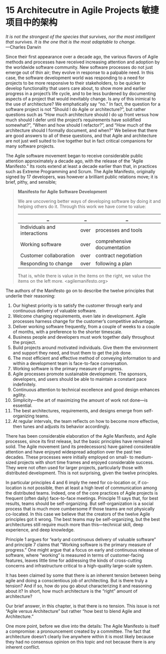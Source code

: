 15 Architecutre in Agile Projects 敏捷项目中的架构
===

_It is not the strongest of the species that survives, nor the most intelligent that survives. It is the one that is the most adaptable to change._  
—Charles Darwin

Since their first appearance over a decade ago, the various flavors of Agile methods and processes have received increasing attention and adoption by the worldwide software community. New software processes do not just emerge out of thin air; they evolve in response to a palpable need. In this case, the software development world was responding to a need for projects to be more responsive to their stakeholders, to be quicker to develop functionality that users care about, to show more and earlier progress in a project’s life cycle, and to be less burdened by documenting aspects of a project that would inevitably change. Is any of this inimical to the use of architecture? We emphatically say “no.” In fact, the question for a software project is not “Should I do Agile or architecture?”, but rather questions such as “How much architecture should I do up front versus how much should I defer until the project’s requirements have solidified somewhat?”, “When and how should I refactor?”, and “How much of the architecture should I formally document, and when?” We believe that there are good answers to all of these questions, and that Agile and architecture are not just well suited to live together but in fact critical companions for many software projects.

The Agile software movement began to receive considerable public attention approximately a decade ago, with the release of the “Agile Manifesto.” Its roots extend at least a decade earlier than that, in practices such as Extreme Programming and Scrum. The Agile Manifesto, originally signed by 17 developers, was however a brilliant public relations move; it is brief, pithy, and sensible;

> **Manifesto for Agile Software Development**
>
> We are uncovering better ways of developing software by doing it and helping others do it. Through this work we have come to value:
>
>  _ | _ | _
> --|--|--
> Individuals and interactions | over | processes and tools
> Working software | over | comprehensive documentation
> Customer collaboration | over | contract negotiation
> Responding to change | over | following a plan
>
> That is, while there is value in the items on the right, we value the items on the left more. <agilemanifesto.org>

The authors of the Manifesto go on to describe the twelve principles that underlie their reasoning:

1. Our highest priority is to satisfy the customer through early and continuous delivery of valuable software.
2. Welcome changing requirements, even late in development. Agile processes harness change for the customer’s competitive advantage.
3. Deliver working software frequently, from a couple of weeks to a couple of months, with a preference to the shorter timescale.
4. Business people and developers must work together daily throughout the project.
5. Build projects around motivated individuals. Give them the environment and support they need, and trust them to get the job done.
6. The most efficient and effective method of conveying information to and within a development team is face-to-face conversation.
7. Working software is the primary measure of progress.
8. Agile processes promote sustainable development. The sponsors, developers, and users should be able to maintain a constant pace indefinitely.
9. Continuous attention to technical excellence and good design enhances agility.
10. Simplicity—the art of maximizing the amount of work not done—is essential.
11. The best architectures, requirements, and designs emerge from self-organizing teams.
12. At regular intervals, the team reflects on how to become more effective, then tunes and adjusts its behavior accordingly.

There has been considerable elaboration of the Agile Manifesto, and Agile processes, since its first release, but the basic principles have remained solid. The Agile movement (and its predecessors) have gained considerable attention and have enjoyed widespread adoption over the past two decades. These processes were initially employed on small- to medium-sized projects with short time frames and enjoyed considerable success. They were not often used for larger projects, particularly those with distributed development. This is not surprising, given the twelve principles.

In particular principles 4 and 6 imply the need for co-location or, if co-location is not possible, then at least a high level of communication among the distributed teams. Indeed, one of the core practices of Agile projects is frequent (often daily) face-to-face meetings. Principle 11 says that, for best results, teams should be self-organizing. But self-organization is a social process that is much more cumbersome if those teams are not physically co-located. In this case we believe that the creators of the twelve Agile principles got it wrong. The best teams may be self-organizing, but the best architectures still require much more than this—technical skill, deep experience, and deep knowledge.

Principle 1 argues for “early and continuous delivery of valuable software” and principle 7 claims that “Working software is the primary measure of progress.” One might argue that a focus on early and continuous release of software, where “working” is measured in terms of customer-facing features, leaves little time for addressing the kinds of cross-cutting concerns and infrastructure critical to a high-quality large-scale system.

It has been claimed by some that there is an inherent tension between being agile and doing a conscientious job of architecting. But is there truly a tension? And if so, how do you go about characterizing it and reasoning about it? In short, how much architecture is the “right” amount of architecture?

Our brief answer, in this chapter, is that there is no tension. This issue is not “Agile versus Architecture” but rather “how best to blend Agile and Architecture.”

One more point, before we dive into the details: The Agile Manifesto is itself a compromise: a pronouncement created by a committee. The fact that architecture doesn’t clearly live anywhere within it is most likely because they had no consensus opinion on this topic and not because there is any inherent conflict.
